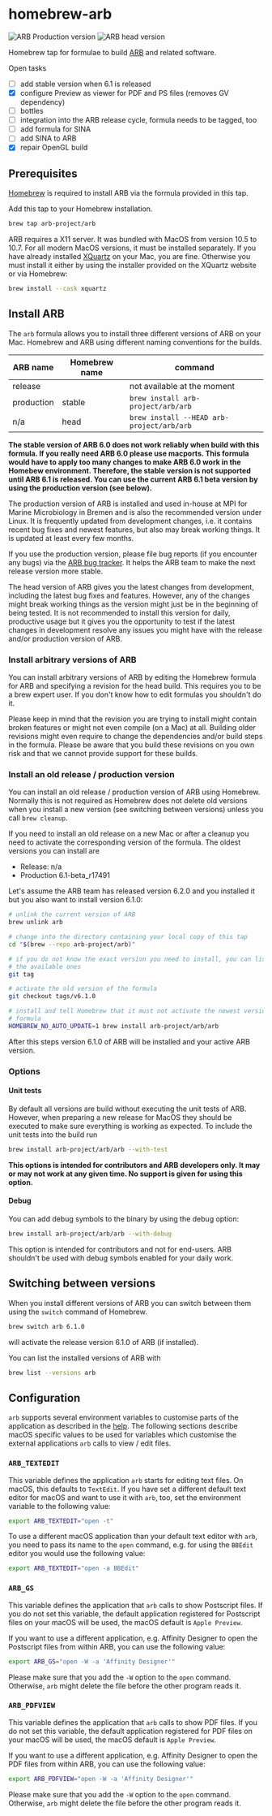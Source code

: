 # homebrew-arb

![ARB Production version](https://github.com/arb-project/homebrew-arb/workflows/ARB%20Production/badge.svg)
![ARB head version](https://github.com/arb-project/homebrew-arb/workflows/ARB%20head/badge.svg)

Homebrew tap for formulae to build [ARB](http://www.arb-home.de) and related
software.

Open tasks

- [ ] add stable version when 6.1 is released
- [X] configure Preview as viewer for PDF and PS files (removes GV dependency)
- [ ] bottles
- [ ] integration into the ARB release cycle, formula needs to be tagged, too
- [ ] add formula for SINA
- [ ] add SINA to ARB
- [X] repair OpenGL build

## Prerequisites

[Homebrew](https://brew.sh) is required to install ARB via the formula provided
in this tap.

Add this tap to your Homebrew installation.

```bash
brew tap arb-project/arb
```

ARB requires a X11 server. It was bundled with MacOS from version 10.5 to 10.7.
For all modern MacOS versions, it must be installed separately. If you have
already installed [XQuartz](https://www.xquartz.org) on your Mac, you are fine.
Otherwise you must install it either by using the installer provided on the
XQuartz website or via Homebrew:

```bash
brew install --cask xquartz
```

## Install ARB

The `arb` formula allows you to install three different versions of ARB on your
Mac. Homebrew and ARB using different naming conventions for the builds.

| ARB name   | Homebrew name | command                                   |
| ---------- | ------------- | ----------------------------------------- |
| release    |               | not available at the moment               |
| production | stable        | `brew install arb-project/arb/arb`        |
| n/a        | head          | `brew install --HEAD arb-project/arb/arb` |

**The stable version of ARB 6.0 does not work reliably when build with this
formula. If you really need ARB 6.0 please use macports. This formula would have
to apply too many changes to make ARB 6.0 work in the Homebew environment.
Therefore, the stable version is not supported until ARB 6.1 is released. You
can use the current ARB 6.1 beta version by using the production version (see
below).**

The production version of ARB is installed and used in-house at MPI for
Marine Microbiology in Bremen and is also the recommended version under Linux.
It is frequently updated from development changes, i.e. it contains recent bug
fixes and newest features, but also may break working things. It is updated at
least every few months.

If you use the production version, please file bug reports (if you encounter any
bugs) via the [ARB bug tracker](http://bugs.arb-home.de/wiki/BugReport). It
helps the ARB team to make the next release version more stable.

The head version of ARB gives you the latest changes from development, including
the latest bug fixes and features. However, any of the changes might break
working things as the version might just be in the beginning of being tested. It
is not recommended to install this version for daily, productive usage but it
gives you the opportunity to test if the latest changes in development resolve
any issues you might have with the release and/or production version of ARB.

### Install arbitrary versions of ARB

You can install arbitrary versions of ARB by editing the Homebrew formula for
ARB and specifying a revision for the head build. This requires you to be a
brew expert user. If you don't know how to edit formulas you shouldn't do it.

Please keep in mind that the revision you are trying to install might contain
broken features or might not even compile (on a Mac) at all. Building older
revisions might even require to change the dependencies and/or build steps in
the formula. Please be aware that you build these revisions on you own risk and
that we cannot provide support for these builds.

### Install an old release / production version

You can install an old release / production version of ARB using Homebrew.
Normally this is not required as Homebrew does not delete old versions when you
install a new version (see switching between versions) unless you call
`brew cleanup`.

If you need to install an old release on a new Mac or after a cleanup you need
to activate the corresponding version of the formula. The oldest versions you
can install are

- Release: n/a
- Production 6.1-beta_r17491

Let's assume the ARB team has released version 6.2.0 and you installed it but
you also want to install version 6.1.0:

```bash
# unlink the current version of ARB
brew unlink arb

# change into the directory containing your local copy of this tap
cd "$(brew --repo arb-project/arb)"

# if you do not know the exact version you need to install, you can list
# the available ones
git tag

# activate the old version of the formula
git checkout tags/v6.1.0

# install and tell Homebrew that it must not activate the newest version of the
# formula
HOMEBREW_NO_AUTO_UPDATE=1 brew install arb-project/arb/arb
```

After this steps version 6.1.0 of ARB will be installed and your active ARB
version.

### Options

#### Unit tests

By default all versions are build without executing the unit tests of ARB.
However, when preparing a new release for MacOS they should be executed to make
sure everything is working as expected. To include the unit tests into the build
run

```bash
brew install arb-project/arb/arb --with-test
```

**This options is intended for contributors and ARB developers only. It may or
may not work at any given time. No support is given for using this option.**

#### Debug

You can add debug symbols to the binary by using the debug option:

```bash
brew install arb-project/arb/arb --with-debug
```

This option is intended for contributors and not for end-users. ARB shouldn't be
used with debug symbols enabled for your daily work.

## Switching between versions

When you install different versions of ARB you can switch between them using
the `switch` command of Homebrew.

```bash
brew switch arb 6.1.0
```

will activate the release version 6.1.0 of ARB (if installed).

You can list the installed versions of ARB with

```bash
brew list --versions arb
```

## Configuration

`arb` supports several environment variables to customise parts of the
application as described in the [help](http://help.arb-home.de/arb_envar.html).
The following sections describe macOS specific values to be used for variables
which customise the external applications `arb` calls to view / edit files.

### `ARB_TEXTEDIT`

This variable defines the application `arb` starts for editing text files. On
macOS, this defaults to `TextEdit`. If you have set a different default text
editor for macOS and want to use it with `arb`, too, set the environment
variable to the following value:

```bash
export ARB_TEXTEDIT="open -t"
```

To use a different macOS application than your default text editor with `arb`,
you need to pass its name to the `open` command, e.g. for using the `BBEdit`
editor you would use the following value:

```bash
export ARB_TEXTEDIT="open -a BBEdit"
```

### `ARB_GS`

This variable defines the application that `arb` calls to show Postscript files.
If you do not set this variable, the default application registered for
Postscript files on your macOS will be used, the macOS default is `Apple
Preview`.

If you want to use a different application, e.g. Affinity Designer to open the
Postscript files from within ARB, you can use the following value:

```bash
export ARB_GS="open -W -a 'Affinity Designer'"
```

Please make sure that you add the `-W` option to the `open` command. Otherwise,
`arb` might delete the file before the other program reads it.

### `ARB_PDFVIEW`

This variable defines the application that `arb` calls to show PDF files. If you
do not set this variable, the default application registered for PDF files on
your macOS will be used, the macOS default is `Apple Preview`.

If you want to use a different application, e.g. Affinity Designer to open the
PDF files from within ARB, you can use the following value:

```bash
export ARB_PDFVIEW="open -W -a 'Affinity Designer'"
```

Please make sure that you add the `-W` option to the `open` command. Otherwise,
`arb` might delete the file before the other program reads it.
